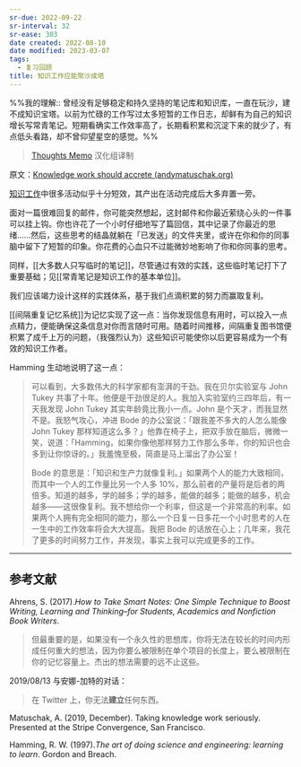 ```yaml
---
sr-due: 2022-09-22
sr-interval: 32
sr-ease: 303
date created: 2022-08-10
date modified: 2023-03-07
tags:
  - 复习回顾
title: 知识工作应能聚沙成塔
---
```


%%我的理解:: 曾经没有足够稳定和持久坚持的笔记库和知识库，一直在玩沙，建不成知识宝塔。以前为忙碌的工作写过太多短暂的工作日志，却鲜有为自己的知识增长写常青笔记。短期看确实工作效率高了，长期看积累和沉淀下来的就少了，有点低头看路，却不曾仰望星空的感觉。%%

> [Thoughts Memo](https://paratranz.cn/projects/3131) 汉化组译制

原文：[Knowledge work should accrete (andymatuschak.org)](https://notes.andymatuschak.org/z6UDDkom8Aifg6mLdjT1sPtbMBweCmpyTwmJT)

[知识工作](https://notes.andymatuschak.org/z2eKzbL5nwQrm8Zr26rtaLHXyKHREr3tm5HbY)中很多活动似乎十分短效，其产出在活动完成后大多弃置一旁。

面对一篇很难回复的邮件，你可能突然想起，这封邮件和你最近萦绕心头的一件事可以挂上钩。你也许花了一个小时仔细地写了篇回信，其中记录了你最近的思绪……然后，这些思考的结晶就躺在「已发送」的文件夹里，或许在你和你的同事脑中留下了短暂的印象。你花费的心血只不过能微妙地影响了你和你同事的思考。

同样，[[大多数人只写临时的笔记]]，尽管通过有效的实践，这些临时笔记打下了重要基础；见[[常青笔记是知识工作的基本单位]]。

我们应该竭力设计这样的实践体系，基于我们点滴积累的努力而赢取复利。

[[间隔重复记忆系统]]为记忆实现了这一点：当你发现信息有用时，可以投入一点点精力，便能确保这条信息对你而言随时可用。随着时间推移，间隔重复图书馆便积累了成千上万的问题，（我强烈认为）这些知识可能使你以后更容易成为一个有效的知识工作者。

Hamming 生动地说明了这一点：

> 可以看到，大多数伟大的科学家都有澎湃的干劲。我在贝尔实验室与 John Tukey 共事了十年。他便是干劲很足的人。我加入实验室约三四年后，有一天我发现 John Tukey 其实年龄竟比我小一点。John 是个天才，而我显然不是。我怒气攻心，冲进 Bode 的办公室说：「跟我差不多大的人怎么能像 John Tukey 那样知道这么多？」他靠在椅子上，把双手放在脑后，微微一笑，说道：「Hamming，如果你像他那样努力工作那么多年，你的知识也会多到让你惊讶的。」我羞愧至极，简直是马上溜出了办公室！
>
> Bode 的意思是：「知识和生产力就像复利。」如果两个人的能力大致相同，而其中一个人的工作量比另一个人多 10%，那么前者的产量将是后者的两倍多。知道的越多，学的越多；学的越多，能做的越多；能做的越多，机会越多——这很像复利。我不想给你一个利率，但这是一个非常高的利率。如果两个人拥有完全相同的能力，那么一个日复一日多花一个小时思考的人在一生中的工作效率将会大大提高。我把 Bode 的话放在心上；几年来，我花了更多的时间努力工作，并发现，事实上我可以完成更多的工作。

___

## 参考文献

Ahrens, S. (2017).*How to Take Smart Notes: One Simple Technique to Boost Writing, Learning and Thinking–for Students, Academics and Nonfiction Book Writers*.

> 但最重要的是，如果没有一个永久性的思想库，你将无法在较长的时间内形成任何重大的想法，因为你要么被限制在单个项目的长度上，要么被限制在你的记忆容量上。杰出的想法需要的远不止这些。

2019/08/13 与安娜-加特的对话：

> 在 Twitter 上，你无法**建立**任何东西。

Matuschak, A. (2019, December). Taking knowledge work seriously. Presented at the Stripe Convergence, San Francisco.

Hamming, R. W. (1997).*The art of doing science and engineering: learning to learn*. Gordon and Breach.
